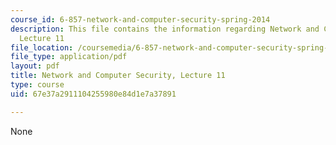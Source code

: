 ```yaml
---
course_id: 6-857-network-and-computer-security-spring-2014
description: This file contains the information regarding Network and Computer Security,
  Lecture 11
file_location: /coursemedia/6-857-network-and-computer-security-spring-2014/67e37a2911104255980e84d1e7a37891_MIT6_857S14_Lec11.pdf
file_type: application/pdf
layout: pdf
title: Network and Computer Security, Lecture 11
type: course
uid: 67e37a2911104255980e84d1e7a37891

---
```

None